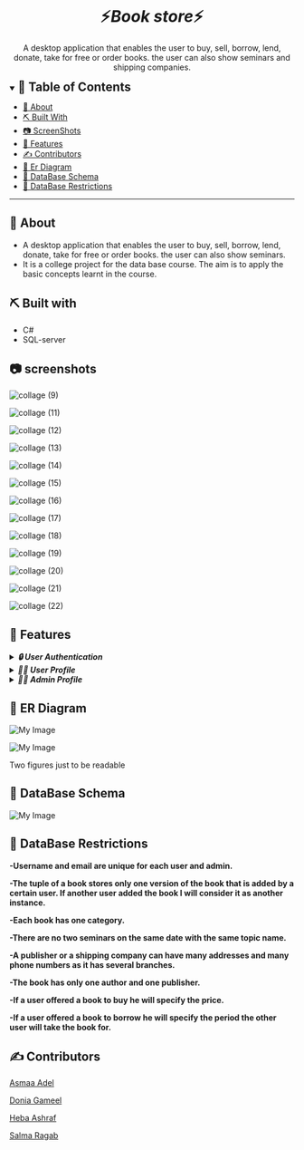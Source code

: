 <div align="center">
    <h1 align='center'>⚡️<i>Book store</i>⚡️</h1>
    <p>A desktop application that enables the user to buy, sell, borrow, lend, donate, take for free or order books. the user can also show seminars and shipping companies.</p>
</div>

<details open="open">
<summary>
<h2 style="display:inline">📝 Table of Contents</h2>
</summary>

- [📑 About](#about)
- [⛏️ Built With](#built-with)
- [📷 ScreenShots](#screenshots)
- [📂 Features](#features)
- [✍️ Contributors](#contributors)
- [📑 Er Diagram](#ER)
- [📑 DataBase Schema](#schema)
- [📑 DataBase Restrictions](#Restrictions)

</details>

---

## 📑 About <a name = "about"></a>

- A desktop application that enables the user to buy, sell, borrow, lend, donate, take for free or order books. the user can also show seminars.
- It is a college project for the data base course. The aim is to apply the basic concepts learnt in the course.


## ⛏️ Built with <a name = "built-with"></a>

- C#
- SQL-server


## 📷 screenshots <a name = "screenshots"></a>

![collage (9)](https://user-images.githubusercontent.com/90224487/215482017-7d4cf3da-6ee8-4bad-8a81-7ae257f30864.jpg)

![collage (11)](https://user-images.githubusercontent.com/90224487/215483597-dbf1620f-bed1-4b7e-b203-4eef3e22719a.jpg)

![collage (12)](https://user-images.githubusercontent.com/90224487/215484288-6f4fed8b-e9c5-4488-aaf1-b9f543d77d76.jpg)

![collage (13)](https://user-images.githubusercontent.com/90224487/215484709-c31582a1-10a2-40ef-94a1-ef04e5faa00e.jpg)

![collage (14)](https://user-images.githubusercontent.com/90224487/215485151-9fb36b14-2937-4c9a-8682-4b150ff30d94.jpg)

![collage (15)](https://user-images.githubusercontent.com/90224487/215486836-d1599df8-0058-4303-8cad-9a9823a59cfd.jpg)

![collage (16)](https://user-images.githubusercontent.com/90224487/215487238-850c8a73-d3cc-4a7b-9718-f436b015195a.jpg)

![collage (17)](https://user-images.githubusercontent.com/90224487/215487628-22537665-6db2-4c9c-ad6f-498a34354524.jpg)

![collage (18)](https://user-images.githubusercontent.com/90224487/215488009-4273b4c0-3712-4c64-bcce-6e4342cc0870.jpg)

![collage (19)](https://user-images.githubusercontent.com/90224487/215488585-8aebb59b-679b-4550-baf2-e4ab60772de4.jpg)

![collage (20)](https://user-images.githubusercontent.com/90224487/215488990-ecf26201-41be-48df-9584-c65d5a552224.jpg)

![collage (21)](https://user-images.githubusercontent.com/90224487/215490556-c14a85d5-5392-42e4-92f6-2f83395bcb0d.jpg)

![collage (22)](https://user-images.githubusercontent.com/90224487/215491188-7cf4eef5-b981-4e79-97d7-f8b223d661c3.jpg)



## 📂 Features <a name = "features"></a>

<details>
<summary>
<h4 style="display:inline">
<strong><em>🔒 User Authentication</em></strong></h4>
</summary>

- Sign up
- Login in
- Change password  
</details>

<details>
<summary>
<h4 style="display:inline">
<strong><em> 🙍‍♂️ User Profile </em></strong></h4>
</summary>

- Sell books
- Lend books
- Donate books
- Order unavailable books
- Buy books
- Borrow books
- Take books for free
- Show his/her orders
- Show seminars
- Show shipping companies
- Logout
    
</details>

<details>
<summary>
<h4 style="display:inline">
<strong><em> 🙍‍♂️ Admin Profile </em></strong></h4>
</summary>

- Login
- Add/Delete shipping companies
- Add/Delete seminars
- Add admins
- Change password
    
</details>

## 📑 ER Diagram <a name = "ER"></a>

![My Image](imgs/ER_1)

![My Image](imgs/ER_2)

Two figures just to be readable

## 📑 DataBase Schema <a name = "schema"></a>

![My Image](imgs/Schema)

## 📑 DataBase Restrictions <a name = "Restrictions"></a>

**-Username and email are unique for each user and 
admin.**

**-The tuple of a book stores only one version of the 
book that is added by a certain user. If another user 
added the book I will consider it as another instance.**

**-Each book has one category.** 

**-There are no two seminars on the same date with the 
same topic name.**

**-A publisher or a shipping company can have many 
addresses and many phone numbers as it has several 
branches.**

**-The book has only one author and one publisher.** 

**-If a user offered a book to buy he will specify the 
price.**

**-If a user offered a book to borrow he will specify the 
period the other user will take the book for.**

## ✍️ Contributors <a name = "contributors"></a>

[Asmaa Adel](https://github.com/asmaaadel0)

[Donia Gameel](https://github.com/DoniaGameel)

[Heba Ashraf](https://github.com/hebaashraf21)

[Salma Ragab](https://github.com/SalmaRagab279)
